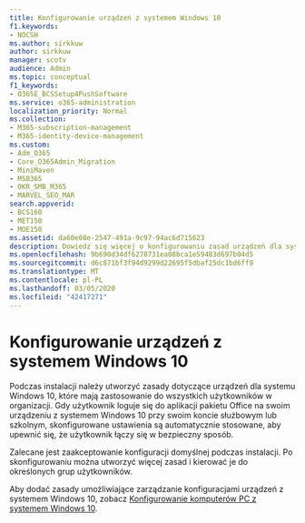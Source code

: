 ```yaml
---
title: Konfigurowanie urządzeń z systemem Windows 10
f1.keywords:
- NOCSH
ms.author: sirkkuw
author: sirkkuw
manager: scotv
audience: Admin
ms.topic: conceptual
f1_keywords:
- O365E_BCSSetup4PushSoftware
ms.service: o365-administration
localization_priority: Normal
ms.collection:
- M365-subscription-management
- M365-identity-device-management
ms.custom:
- Adm_O365
- Core_O365Admin_Migration
- MiniMaven
- MSB365
- OKR_SMB_M365
- MARVEL_SEO_MAR
search.appverid:
- BCS160
- MET150
- MOE150
ms.assetid: da60e08e-2547-491a-9c97-94ac6d715623
description: Dowiedz się więcej o konfigurowaniu zasad urządzeń dla systemu Windows 10, które mają zastosowanie do wszystkich użytkowników w organizacji, zapewniając bezpieczne połączenie.
ms.openlocfilehash: 9b690d34df6270731ea08bca1e59483d697b04d5
ms.sourcegitcommit: d6c871bf3f94d9299d22695f5dbaf25dc1bd6ff9
ms.translationtype: MT
ms.contentlocale: pl-PL
ms.lasthandoff: 03/05/2020
ms.locfileid: "42417271"
---
```

# <a name="configure-windows-10-devices"></a>Konfigurowanie urządzeń z systemem Windows 10

Podczas instalacji należy utworzyć zasady dotyczące urządzeń dla systemu Windows 10, które mają zastosowanie do wszystkich użytkowników w organizacji. Gdy użytkownik loguje się do aplikacji pakietu Office na swoim urządzeniu z systemem Windows 10 przy swoim koncie służbowym lub szkolnym, skonfigurowane ustawienia są automatycznie stosowane, aby upewnić się, że użytkownik łączy się w bezpieczny sposób.
  
Zalecane jest zaakceptowanie konfiguracji domyślnej podczas instalacji. Po skonfigurowaniu można utworzyć więcej zasad i kierować je do określonych grup użytkowników.
  
Aby dodać zasady umożliwiające zarządzanie konfiguracjami urządzeń z systemem Windows 10, zobacz [Konfigurowanie komputerów PC z systemem Windows 10](protection-settings-for-windows-10-pcs.md).
  

